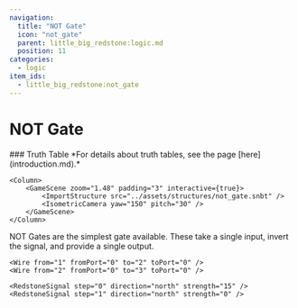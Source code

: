 ```yaml
---
navigation:
  title: "NOT Gate"
  icon: "not_gate"
  parent: little_big_redstone:logic.md
  position: 11
categories:
  - logic
item_ids:
  - little_big_redstone:not_gate
---
```


# NOT Gate

<FloatingColumn width="100" align="right">
	### Truth Table
	<TruthTable>
		<TruthState input="0" output="1" />
		<TruthState input="1" output="0" />
	</TruthTable>
	*For details about truth tables, see the page [here](introduction.md).*
</FloatingColumn>

<Row>
	<Column>
		<RecipeFor id="not_gate" />
	</Column>

	<Column>
		<GameScene zoom="1.48" padding="3" interactive={true}>
			<ImportStructure src="../assets/structures/not_gate.snbt" />
			<IsometricCamera yaw="150" pitch="30" />
		</GameScene>
	</Column>
</Row>

NOT Gates are the simplest gate available. These take a single input, invert the signal, and provide a single output.

<MicrochipScene color="red" includeToolbar={true}>
	<Logic name="1" x="0" y="0" type="io" hide={true} />
	<Logic name="2" x="32" y="0" type="not_gate" />
	<Logic name="3" x="64" y="0" type="io" data="{config:{input:false,direction:'south',signal_strength:15}}" hide={true} />

	<Wire from="1" fromPort="0" to="2" toPort="0" />
	<Wire from="2" fromPort="0" to="3" toPort="0" />

	<RedstoneSignal step="0" direction="north" strength="15" />
	<RedstoneSignal step="1" direction="north" strength="0" />
</MicrochipScene>